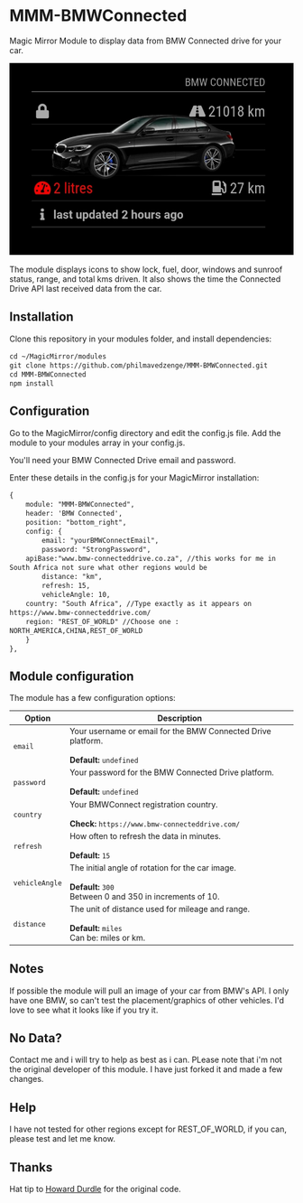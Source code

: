 # MMM-BMWConnected
Magic Mirror Module to display data from BMW Connected drive for your car.

![Screenshot](screenshot.jpg "Screenshot")

The module displays icons to show lock, fuel, door, windows and sunroof status, range, and total kms driven. It also shows the time the Connected Drive API last received data from the car.

## Installation

Clone this repository in your modules folder, and install dependencies:

    cd ~/MagicMirror/modules 
    git clone https://github.com/philmavedzenge/MMM-BMWConnected.git
    cd MMM-BMWConnected
    npm install 


## Configuration

Go to the MagicMirror/config directory and edit the config.js file. Add the module to your modules array in your config.js.

You'll need your BMW Connected Drive email and password.

Enter these details in the config.js for your MagicMirror installation:

    {
        module: "MMM-BMWConnected",
        header: 'BMW Connected',
        position: "bottom_right",
        config: {
            email: "yourBMWConnectEmail",
            password: "StrongPassword",
	    apiBase:"www.bmw-connecteddrive.co.za", //this works for me in South Africa not sure what other regions would be
            distance: "km",
            refresh: 15,
            vehicleAngle: 10,
	    country: "South Africa", //Type exactly as it appears on https://www.bmw-connecteddrive.com/
	    region: "REST_OF_WORLD" //Choose one : NORTH_AMERICA,CHINA,REST_OF_WORLD
        }
    },

## Module configuration
The module has a few configuration options:

<table>
  <thead>
    <tr>
      <th>Option</th>
      <th>Description</th>
    </tr>
  </thead>
  <tbody>
    <tr>
      <td><code>email</code></td>
      <td>Your username or email for the BMW Connected Drive platform.<br /><br /><strong>Default: </strong><code>undefined</code></td>
    </tr>
        <tr>
      <td><code>password</code></td>
      <td>Your password for the BMW Connected Drive platform.<br /><br /><strong>Default: </strong><code>undefined</code></td>
    </tr>
            <tr>
      <td><code>country</code></td>
      <td>Your BMWConnect registration country.<br /><br /><strong>Check: </strong><code>https://www.bmw-connecteddrive.com/</code></td>
    </tr>
    <tr>
      <td><code>refresh</code></td>
      <td>How often to refresh the data in minutes. <br /><br /><strong>Default: </strong><code>15</code> </td>
    </tr>
        <tr>
      <td><code>vehicleAngle</code></td>
      <td>The initial angle of rotation for the car image. <br /><br /><strong>Default: </strong><code>300</code><br/>Between 0 and 350 in increments of 10.</td>
    </tr>
            <tr>
      <td><code>distance</code></td>
      <td>The unit of distance used for mileage and range. <br /><br /><strong>Default: </strong><code>miles</code><br/>Can be: miles or km.</td>
    </tr>
  </tbody>
</table>

## Notes

If possible the module will pull an image of your car from BMW's API. I only have one BMW, so can't test the placement/graphics of other vehicles. I'd love to see what it looks like if you try it.  
## No Data?

Contact me and i will try to help as best as i can. PLease note that i'm not the original developer of this module. I have just forked it and made a few changes.

## Help

I have not tested for other regions except for REST_OF_WORLD, if you can, please test and let me know.

## Thanks

Hat tip to [Howard Durdle](https://hdurdle/MMM-BMWConnected) for the original code.
